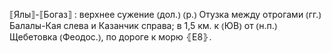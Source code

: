 ---
---

⟦Ялы⟧-⟦Богаз⟧
: верхнее сужение ⦅дол.⦆ ⦅р.⦆ Отузка между отрогами ⦅гг.⦆ Балалы-Кая слева и Казанчик справа; в 1,5 км. к ⦅ЮВ⦆ от ⦅н.п.⦆ Щебетовка ⦅Феодос.⦆, по дороге к морю ⦃Е8⦄.
